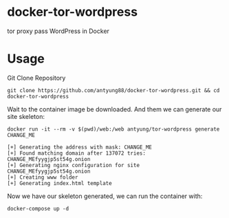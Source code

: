 # docker-tor-wordpress

tor proxy pass WordPress in Docker

# Usage

Git Clone Repository

```
git clone https://github.com/antyung88/docker-tor-wordpress.git && cd docker-tor-wordpress
```

Wait to the container image be downloaded. And them we can generate our site skeleton:

```
docker run -it --rm -v $(pwd)/web:/web antyung/tor-wordpress generate CHANGE_ME
```
```
[+] Generating the address with mask: CHANGE_ME
[+] Found matching domain after 137072 tries: CHANGE_MEfyygjp5st54g.onion
[+] Generating nginx configuration for site  CHANGE_MEfyygjp5st54g.onion
[+] Creating www folder
[+] Generating index.html template
```

Now we have our skeleton generated, we can run the container with:
```
docker-compose up -d
```
